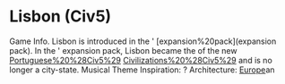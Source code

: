 # Lisbon (Civ5)

Game Info.
Lisbon is introduced in the ' [expansion%20pack](expansion pack). In the ' expansion pack, Lisbon became the of the new [Portuguese%20%28Civ5%29](Portuguese) [Civilizations%20%28Civ5%29](civilization) and is no longer a city-state.
Musical Theme Inspiration: ?
Architecture: [Europe](Europe)an